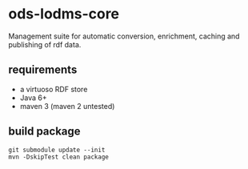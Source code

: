 ods-lodms-core
==========

Management suite for automatic conversion, enrichment, caching and publishing of rdf data. 

## requirements
 * a virtuoso RDF store
 * Java 6+
 * maven 3 (maven 2 untested)

## build package

```
git submodule update --init
mvn -DskipTest clean package
```
